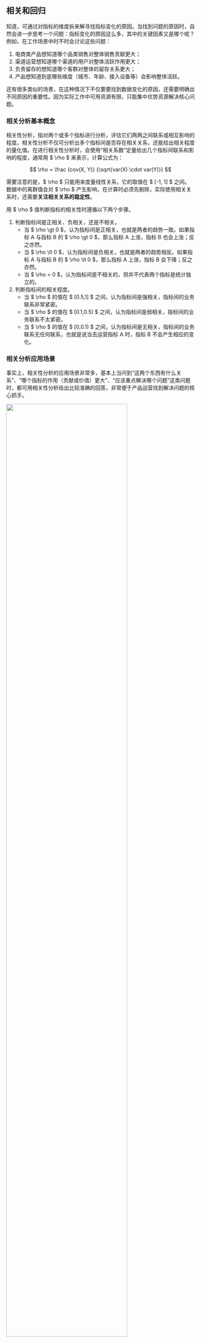 ## 相关和回归

知道，可通过对指标的维度拆来解寻找指标变化的原因。当找到问题的原因时，自然会进一步思考一个问题：指标变化的原因这么多，其中的关键因素又是哪个呢？例如，在工作场景中时不时会讨论这些问题：

1. 电商类产品想知道哪个品类销售对整体销售贡献更大；
2. 渠道运营想知道哪个渠道的用户对整体活跃作用更大；
3. 负责留存的想知道哪个客群对整体的留存关系更大；
4. 产品想知道到底哪些维度（城市、年龄、接入设备等）会影响整体活跃。

还有很多类似的场景，在这种情况下不仅要要找到数据变化的原因，还需要明确出不同原因的重要性。因为实际工作中可用资源有限，只能集中优势资源解决核心问题。

### 相关分析基本概念

相关性分析，指对两个或多个指标进行分析，评估它们两两之间联系或相互影响的程度。相关性分析不仅可分析出多个指标间是否存在相关关系，还能给出相关程度的量化值。在进行相关性分析时，会使用“相关系数”定量给出几个指标间联系和影响的程度，通常用 $ \rho $ 来表示，计算公式为：

$$
\rho = \frac {cov(X, Y)} {\sqrt{var(X) \cdot var(Y)}}
$$

需要注意的是，$ \rho $ 只能用来度量线性关系，它的取值在 $ [-1, 1] $ 之间。数据中的离群值会对 $ \rho $ 产生影响，在计算时必须先剔除，实际使用相关关系时，还需要**关注相关关系的稳定性**。

用 $ \rho $ 值判断指标的相关性时遵循以下两个步骤。

1. 判断指标间是正相关、负相关，还是不相关。
   - 当 $ \rho \gt 0 $，认为指标间是正相关，也就是两者的趋势一致。如果指标 A 与指标 B 的 $ \rho \gt 0 $，那么指标 A 上涨，指标 B 也会上涨；反之亦然。
   - 当 $ \rho \lt 0 $，认为指标间是负相关，也就是两者的趋势相反。如果指标 A 与指标 B 的 $ \rho \lt 0 $，那么指标 A 上涨，指标 B 会下降；反之亦然。
   - 当 $ \rho = 0 $，认为指标间是不相关的，但并不代表两个指标是统计独立的。
2. 判断指标间的相关程度。
   - 当 $ \rho $ 的值在 $ [0.5,1] $ 之间，认为指标间是强相关，指标间的业务联系非常紧密。
   - 当 $ \rho $ 的值在 $ [0.1,0.5) $ 之间，认为指标间是弱相关，指标间的业务联系不太紧密。
   - 当 $ \rho $ 的值在 $ [0,0.1) $ 之间，认为指标间是无相关，指标间的业务联系无任何联系，也就是说当去运营指标 A 时，指标 B 不会产生相应的变化。

### 相关分析应用场景

事实上，相关性分析的应用场景非常多，基本上当问到“这两个东西有什么关系”、“哪个指标的作用（贡献或价值）更大”、“应该重点解决哪个问题”这类问题时，都可用相关性分析给出比较准确的回答，非常便于产品运营找到解决问题的核心抓手。

<img src="https://github.com/jackfrued/mypic/raw/master/20210713095938.png" width="80%">

在使用相关分析时，应注意以下几个方面：

1. 业务意义：当想知道 A 指标的情况时，可监控 B 指标。
2. 注意事项：千万不要将相关关系判断为因果关系，相关关系是伴随关系而不是因果关系。
3. 强相关关系才是有业务价值的，建议寻找相关系数在 0.6 以上甚至 0.8 以上的指标。
4. 相关关系的本质是 Y 的变化有多少能被 X 解释，跟 X 和 Y 之间的斜率大小无关。

### Excel 计算相关系数

1. 方法一：使用 CORREL 函数。
2. 方法二：使用“数据分析”模块的“相关系数”功能。

<img src="https://github.com/jackfrued/mypic/raw/master/20210713164021.png" width="75%">

### 相关分析案例

#### 分析哪个客群的留存对整体留存贡献更大

留存的运营中最常看的就是新客的留存和活跃客群的留存，用来评估哪个客群的留存与整体的留存联系更紧密，以便制定后续运营的策略。

<img src="https://github.com/jackfrued/mypic/raw/master/20210928214403.png" style="zoom:65%;">

利用 Excel 进行相关分析的结果如下所示。

<img src="https://github.com/jackfrued/mypic/raw/master/20210928214522.png" style="zoom:65%;">

可看出，活跃访客的留存率与整体留存率的相关是强相关；而新增访客的留存率与整体留存率的相关是弱相关，所以如果要提升整体留存率，的产品运营资源应当更多地投放给活跃用户，以提升整体的留存率；而新增访客，虽然不会拿到很多运营资源，但是也要去深入分析为什么新增访客的留存的贡献比较小，适时做一些提升这部分客群与整体留存的策略。

#### 案例 2：找出对购买转化率贡献最高的渠道

基本上电商运营会同时部署多个渠道，包括线上电商平台以及线下的门店。由于现有某产品从各个渠道获客的用户在产品上的购买转化率，需要评估哪些渠道的用户对整体购买转化率贡献最大，后续将重点营销此渠道。

<img src="https://github.com/jackfrued/mypic/raw/master/20210928214725.png" style="zoom:65%;">

#### 案例 3：分析哪些因素对 DAU 的影响更大

分析 DAU 时常会将它拆解为各种维度来分析，这里分析与 DAU 联系最紧密的维度到底是哪些，以帮助制定针对性的运营策略，如下图所示。

<img src="https://github.com/jackfrued/mypic/raw/master/20210928215043.png" style="zoom:65%;">

对于这样的报表，需要找出到底是哪几个城市、哪个操作系统，以及哪个年龄段的用户对于 DAU 的影响最大。如果能找出来这个关系，那么后续要提升 DAU，就有非常清晰的方向。

### 线性回归

如果只有一个自变量 X，而且因变量 Y 和自变量 X 之间的数量变化关系呈现近似的线性关系，就可建立一元线性回归方程，通过自变量 X 的值来预测因变量 Y 的值，这就是所谓的**一元线性回归预测**，回归方程如下所示：

$$
Y = aX + b
$$

可通过历史数据（已知的 $ X $ 和 $ Y $ ），确定参数 $ a $ 和 $ b $ 的值，还原出回归方程，从而实现预测。很显然，$ a $和 $ b $ 的取值可有很多种选择，那么什么才是最好的 $ a $ 和 $ b$ 呢？如果把真实值记为 $ y $，把预测值记为 $ \hat{y} $，那么让 $ SSR $ 值最小的 $ a $ 和 $ b $ 就是最好的 $ a $ 和 $ b $ ，称之为**最小二乘解**，其中$ SSR $ 值计算公式如下所示：

$$
SSR = \sum_{i=1}^{n}(y_i - \hat{y_i})^2
$$

损失函数是凹函数，找到使函数最小的`a`和`b`的值，可通过向凹函数的拐点进行逼近的方式来找到更好的`a`和`b`的值，具体的公式如下所示：

$$
a^\prime = a + (-1) \times \frac {\partial loss(a, b)} {\partial a} \times \Delta \\
b^\prime = b + (-1) \times \frac {\partial loss(a, b)} {\partial b} \times \Delta
$$

对于上面的求 $ SSR $ 的函数来说，可用下面的公式计算偏导数：

$$
f(a, b) = \frac {1} {N} \sum_{i=1}^{N}(y_i - (ax_i + b))^2  \\
\frac {\partial {f(a, b)}} {\partial {a}} = \frac {2} {N} \sum_{i=1}^{N}(-x_iy_i + x_i^2a + x_ib) \\
\frac {\partial {f(a, b)}} {\partial {b}} = \frac {2} {N} \sum_{i=1}^{N}(-y_i + x_ia + b)
$$

上面的方法称为**梯度下降法**。

在 Excel 中，可使用“数据分析”模块的“”来实现线性回归。

<img src="https://github.com/jackfrued/mypic/raw/master/20210714073655.png" width="75%">

对于回归分析，最为重要的是评价回归的结果是否理想，这关系到能否通过回归方程去预测将来，先看看决定系数（Multiple R-Squared，通常称之为$ R^2 $）。在统计学习中，决定系数用于度量因变量的变化中可由自变量解释部分所占的比例，也就是你的回归模型的解释力是否良好，$ R^2 $ 的值越接近`1`越好。

$$
SS_{tot} = \sum_{i}(y_{i} - \bar {y})^2 \\
SS_{res} = \sum_{i}(y_{i} - \hat {y_i})^2 \\
R^2 = 1 - \frac {SS_{res}} {SS_{tot}}
$$

<img src="https://github.com/jackfrued/mypic/raw/master/20210714074159.png" width="60%">

接下来还要对回归方程的显著性进行检验，主要包括 t 检验（回归系数的检验）和 F 检验（回归方程的检验）。对于 F 检验（F-statistic）的结果，主要关注其 p-value ，如果 p-value 小于 0.05，那么说明拟合效果是不错的。

